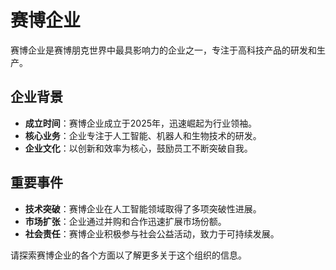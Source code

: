 # 赛博企业

赛博企业是赛博朋克世界中最具影响力的企业之一，专注于高科技产品的研发和生产。

## 企业背景

- **成立时间**：赛博企业成立于2025年，迅速崛起为行业领袖。
- **核心业务**：企业专注于人工智能、机器人和生物技术的研发。
- **企业文化**：以创新和效率为核心，鼓励员工不断突破自我。

## 重要事件

- **技术突破**：赛博企业在人工智能领域取得了多项突破性进展。
- **市场扩张**：企业通过并购和合作迅速扩展市场份额。
- **社会责任**：赛博企业积极参与社会公益活动，致力于可持续发展。

请探索赛博企业的各个方面以了解更多关于这个组织的信息。
